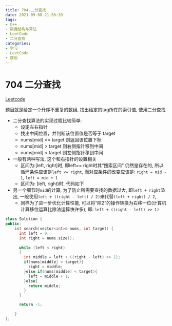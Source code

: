 ```yaml
---
title: 704.二分查找
date: 2021-09-08 21:56:39
tags:
- C++
- 数据结构与算法
- LeetCode
- 二分查找
categories:
- 学习
- LeetCode
- 数组
---
```


# 704 二分查找

[Leetcode](https://leetcode-cn.com/problems/binary-search/)

题目就是给定一个升序不重复的数组, 找出给定的tag所在的索引值, 使用二分查找

* 二分查找算法的实现过程比较简单:
  * 设定左右指针
  * 找出中间位置，并判断该位置值是否等于 target
  * nums[mid] == target 则返回该位置下标
  * nums[mid] > target 则右侧指针移到中间
  * nums[mid] < target 则左侧指针移到中间
* 一般有两种写法, 这个和右指针的设置相关
  * 区间为:[left, right]时, 即left== right时其“搜索区间” 仍然是存在的, 所以循环条件应该是`left <= right`, 而对应条件的改变应该是: `right = mid - 1`, `left = mid + 1`
  * 区间为: [left, right)时, 代码如下
* 另一个细节时`mid`的计算, 为了防止所需要查找的数据过大, 即`left + right`溢出, 一般使用`left + ((right - left) / 2)`来代替`(left + right) / 2`,
  * 同样为了进一步优化计算性能, 可以将“除2”的操作转换为右移一位(计算机计算移位运算比除法运算快许多), 即: `left + ((right - left) >> 1)`

```C++
class Solution {
public:
    int search(vector<int>& nums, int target) {
      int left = 0;
      int right = nums.size();
      
      while (left < right)
      {
        int middle = left + ((right - left) >> 1);
        if(nums[middle] > target){
          right = middle;
        }else if(nums[middle] < target){
          left = middle + 1;
        }else{
          return middle;
        }
      }

      return -1;

    }
};
```

